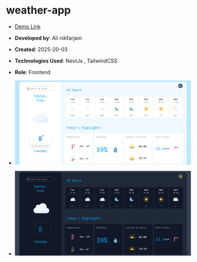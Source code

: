 # weather-app

- [Demo Link](https://weather-app-mu-taupe-67.vercel.app)
- **Developed by**: Ali nikfarjam
- **Created**: 2025-20-03
- **Technologies Used**: NextJs , TailwindCSS
- **Role**: Frontend


- ![screen shot](scrennshot1.png)

- ![screen shot](scrennshot2.png)
